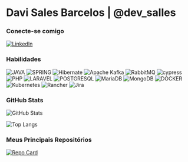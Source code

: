 # Davi Sales Barcelos | @dev_salles

### Conecte-se comigo
[![LinkedIn](https://img.shields.io/badge/LinkedIn-DDE392?style=for-the-badge&logo=linkedin&logoColor=7D8570)](https://www.linkedin.com/in/thesalles/)


### Habilidades
![JAVA](https://img.shields.io/badge/Java-DDE392?style=for-the-badge&logo=openjdk&logoColor=504B3A)
![SPRING](https://img.shields.io/badge/Spring-DDE392?style=for-the-badge&logo=spring&logoColor=504B3A)
![Hibernate](https://img.shields.io/badge/Hibernate-DDE392?style=for-the-badge&logo=Hibernate&logoColor=504B3A)
![Apache Kafka](https://img.shields.io/badge/Apache%20Kafka-DDE392?style=for-the-badge&logo=apachekafka&logoColor=504B3A)
![RabbitMQ](https://img.shields.io/badge/Rabbitmq-DDE392?style=for-the-badge&logo=rabbitmq&logoColor=504B3A)
![cypress](https://img.shields.io/badge/-cypress-DDE392?style=for-the-badge&logo=cypress&logoColor=504B3A)
![PHP](https://img.shields.io/badge/PHP-DDE392?style=for-the-badge&logo=PHP&logoColor=504B3A)
![LARAVEL](https://img.shields.io/badge/Laravel-DDE392?style=for-the-badge&logo=laravel&logoColor=504B3A)
![POSTGRESQL](https://img.shields.io/badge/PostgreSQL-DDE392?style=for-the-badge&logo=postgresql&logoColor=504B3A)
![MariaDB](https://img.shields.io/badge/MariaDB-DDE392?style=for-the-badge&logo=mariadb&logoColor=504B3A)
![MongoDB](https://img.shields.io/badge/MongoDB-DDE392.svg?style=for-the-badge&logo=mongodb&logoColor=504B3A)
![DOCKER](https://img.shields.io/badge/Docker-DDE392?style=for-the-badge&logo=docker&logoColor=504B3A)
![Kubernetes](https://img.shields.io/badge/kubernetes-DDE392.svg?style=for-the-badge&logo=kubernetes&logoColor=504B3A)
![Rancher](https://img.shields.io/badge/rancher-DDE392.svg?style=for-the-badge&logo=rancher&logoColor=504B3A)
![Jira](https://img.shields.io/badge/jira-DDE392.svg?style=for-the-badge&logo=jira&logoColor=504B3A)

### GitHub Stats

![GitHub Stats](https://github-readme-stats.vercel.app/api?username=dev-salles&theme=transparent&bg_color=DDE392&border_color=AFBE8F&show_icons=true&icon_color=504B3A&title_color=504B3A&text_color=000&hide_title=true&hide=stars) 

![Top Langs](https://github-readme-stats-git-masterrstaa-rickstaa.vercel.app/api/top-langs/?username=dev-salles&layout=compact&bg_color=DDE392&border_color=AFBE8F&title_color=000&text_color=504B3A)

### Meus Principais Repositórios

[![Repo Card](https://github-readme-stats.vercel.app/api/pin/?username=dev-salles&repo=accorde&bg_color=DDE392&border_color=AFBE8F&show_icons=true&icon_color=646F58&title_color=000&text_color=000)](https://github.com/dev-salles/Accorde)
